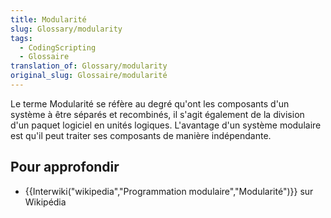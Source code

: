 ```yaml
---
title: Modularité
slug: Glossary/modularity
tags:
  - CodingScripting
  - Glossaire
translation_of: Glossary/modularity
original_slug: Glossaire/modularité
---
```

<p>Le terme Modularité se réfère au degré qu'ont les composants d'un système à être séparés et recombinés, il s'agit également de la division d'un paquet logiciel en unités logiques. L'avantage d'un système modulaire est qu'il peut traiter ses composants de manière indépendante.</p>

<h2 id="Pour_approfondir">Pour approfondir</h2>

<ul>
 <li>{{Interwiki("wikipedia","Programmation modulaire","Modularité")}} sur Wikipédia</li>
</ul>
